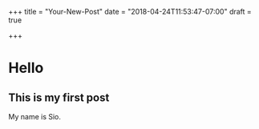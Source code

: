 +++
title = "Your-New-Post"
date = "2018-04-24T11:53:47-07:00"
draft = true

+++
# Hello

## This is my first post

My name is Sio.

